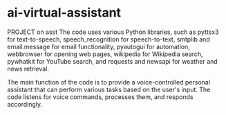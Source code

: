 # ai-virtual-assistant
PROJECT on asst
The code uses various Python libraries, such as pyttsx3 for text-to-speech, speech_recognition for speech-to-text, smtplib and email.message for email functionality, pyautogui for automation, webbrowser for opening web pages, wikipedia for Wikipedia search, pywhatkit for YouTube search, and requests and newsapi for weather and news retrieval.

The main function of the code is to provide a voice-controlled personal assistant that can perform various tasks based on the user's input. The code listens for voice commands, processes them, and responds accordingly.


